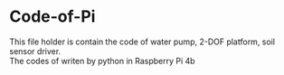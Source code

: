 # Code-of-Pi
This file holder is contain the code of water pump, 2-DOF platform, soil sensor driver.<br>
 The codes of writen by python in Raspberry Pi 4b
